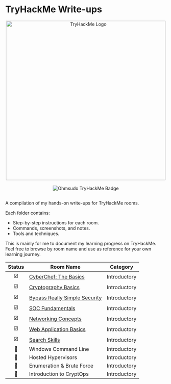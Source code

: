 # TryHackMe Write-ups

<p align="center">
  <img src="https://assets.tryhackme.com/img/logo/tryhackme_logo_full.svg" alt="TryHackMe Logo" width="500"/><br><br>
  <img src="https://tryhackme-badges.s3.amazonaws.com/ohmsudo.png?update=0" alt="Ohmsudo TryHackMe Badge" />
</p>

##
A compilation of my hands-on write-ups for TryHackMe rooms.

Each folder contains:
- Step-by-step instructions for each room.
- Commands, screenshots, and notes.
- Tools and techniques.

This is mainly for me to document my learning progress on TryHackMe. Feel free to browse by room name and use as reference for your own learning journey.

| Status       | Room Name           | Category        |
|:------------:|---------------------|-----------------|
| ☑️  | <a href="https://github.com/Ohm-sudo/tryhackme-write-ups/blob/main/Introductory/CyberChef%3A%20The%20Basics.md">CyberChef: The Basics</a> | Introductory |
| ☑️ | <a href="https://github.com/Ohm-sudo/tryhackme-write-ups/blob/main/Introductory/Cryptography%20Basics.md">Cryptography Basics</a>  | Introductory |
| ☑️ | <a href="https://github.com/Ohm-sudo/tryhackme-write-ups/blob/main/Introductory/Bypass%20Really%20Simple%20Security.md">Bypass Really Simple Security</a>  |  Introductory  |
| ☑️ | <a href="https://github.com/Ohm-sudo/tryhackme-write-ups/blob/main/Introductory/SOC%20Fundamentals.md">SOC Fundamentals</a>  |  Introductory  |
| ☑️ | <a href="https://github.com/Ohm-sudo/tryhackme-write-ups/blob/main/Introductory/Networking%20Concepts.md">Networking Concepts</a>  |  Introductory  |
| ☑️ | <a href="https://github.com/Ohm-sudo/tryhackme-write-ups/blob/main/Introductory/Web%20Application%20Basics.md">Web Application Basics</a> | Introductory |
| ☑️ | <a href="https://github.com/Ohm-sudo/tryhackme-write-ups/blob/main/Introductory/Search%20Skills.md">Search Skills</a> | Introductory |
| 🔄 | Windows Command Line | Introductory |
| 🔄 | Hosted Hypervisors | Introductory |
| 🔄 | Enumeration & Brute Force | Introductory |
| 🔄 | Introduction to CryptOps | Introductory |
